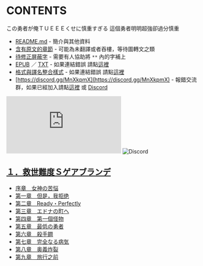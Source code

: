 # CONTENTS

この勇者が俺ＴＵＥＥＥくせに慎重すぎる
這個勇者明明超強卻過分慎重


- [README.md](README.md) - 簡介與其他資料
- [含有原文的章節](ja.md) - 可能為未翻譯或者吞樓，等待圖轉文之類
- [待修正屏蔽字](%E5%BE%85%E4%BF%AE%E6%AD%A3%E5%B1%8F%E8%94%BD%E5%AD%97.md) - 需要有人協助將 `**` 內的字補上
- [EPUB](https://gitlab.com/demonovel/epub-txt/blob/master/kakuyomu_out/%E9%80%99%E5%80%8B%E5%8B%87%E8%80%85%E6%98%8E%E6%98%8E%E8%B6%85%E5%BC%B7%E5%8D%BB%E9%81%8E%E5%88%86%E6%85%8E%E9%87%8D.epub) ／ [TXT](https://gitlab.com/demonovel/epub-txt/blob/master/kakuyomu_out/out/%E9%80%99%E5%80%8B%E5%8B%87%E8%80%85%E6%98%8E%E6%98%8E%E8%B6%85%E5%BC%B7%E5%8D%BB%E9%81%8E%E5%88%86%E6%85%8E%E9%87%8D.out.txt) - 如果連結錯誤 請點[這裡](https://gitlab.com/demonovel/epub-txt/tree/master)
- [格式與譯名整合樣式](https://github.com/bluelovers/node-novel/blob/master/lib/locales/%E3%81%93%E3%81%AE%E5%8B%87%E8%80%85%E3%81%8C%E4%BF%BA%EF%BC%B4%EF%BC%B5%EF%BC%A5%EF%BC%A5%EF%BC%A5%E3%81%8F%E3%81%9B%E3%81%AB%E6%85%8E%E9%87%8D%E3%81%99%E3%81%8E%E3%82%8B.ts) - 如果連結錯誤 請點[這裡](https://github.com/bluelovers/node-novel/tree/master/lib/locales)
- [https://discord.gg/MnXkpmX](https://discord.gg/MnXkpmX) - 報錯交流群，如果已經加入請點[這裡](https://discordapp.com/channels/467794087769014273/467794088285175809) 或 [Discord](https://discordapp.com/channels/@me)


![導航目錄](https://chart.apis.google.com/chart?cht=qr&chs=150x150&chl=https://gitee.com/bluelovers/novel/blob/master/kakuyomu_out/この勇者が俺ＴＵＥＥＥくせに慎重すぎる/導航目錄.md)  ![Discord](https://chart.apis.google.com/chart?cht=qr&chs=150x150&chl=https://discord.gg/MnXkpmX)




## [１．救世難度Ｓゲアブランデ](00000_%EF%BC%91%EF%BC%8E%E6%95%91%E4%B8%96%E9%9B%A3%E5%BA%A6%EF%BC%B3%E3%82%B2%E3%82%A2%E3%83%96%E3%83%A9%E3%83%B3%E3%83%87)

- [序章　女神の苦悩](00000_%EF%BC%91%EF%BC%8E%E6%95%91%E4%B8%96%E9%9B%A3%E5%BA%A6%EF%BC%B3%E3%82%B2%E3%82%A2%E3%83%96%E3%83%A9%E3%83%B3%E3%83%87/00000_%E5%BA%8F%E7%AB%A0%E3%80%80%E5%A5%B3%E7%A5%9E%E3%81%AE%E8%8B%A6%E6%82%A9.txt)
- [第一章　但是，我拒绝](00000_%EF%BC%91%EF%BC%8E%E6%95%91%E4%B8%96%E9%9B%A3%E5%BA%A6%EF%BC%B3%E3%82%B2%E3%82%A2%E3%83%96%E3%83%A9%E3%83%B3%E3%83%87/00010_%E7%AC%AC%E4%B8%80%E7%AB%A0%E3%80%80%E4%BD%86%E6%98%AF%EF%BC%8C%E6%88%91%E6%8B%92%E7%BB%9D.txt)
- [第二章　Ready・Perfectly](00000_%EF%BC%91%EF%BC%8E%E6%95%91%E4%B8%96%E9%9B%A3%E5%BA%A6%EF%BC%B3%E3%82%B2%E3%82%A2%E3%83%96%E3%83%A9%E3%83%B3%E3%83%87/00020_%E7%AC%AC%E4%BA%8C%E7%AB%A0%E3%80%80Ready%E3%83%BBPerfectly.txt)
- [第三章　エドナの町へ](00000_%EF%BC%91%EF%BC%8E%E6%95%91%E4%B8%96%E9%9B%A3%E5%BA%A6%EF%BC%B3%E3%82%B2%E3%82%A2%E3%83%96%E3%83%A9%E3%83%B3%E3%83%87/00030_%E7%AC%AC%E4%B8%89%E7%AB%A0%E3%80%80%E3%82%A8%E3%83%89%E3%83%8A%E3%81%AE%E7%94%BA%E3%81%B8.txt)
- [第四章　第一個怪物](00000_%EF%BC%91%EF%BC%8E%E6%95%91%E4%B8%96%E9%9B%A3%E5%BA%A6%EF%BC%B3%E3%82%B2%E3%82%A2%E3%83%96%E3%83%A9%E3%83%B3%E3%83%87/00040_%E7%AC%AC%E5%9B%9B%E7%AB%A0%E3%80%80%E7%AC%AC%E4%B8%80%E5%80%8B%E6%80%AA%E7%89%A9.txt)
- [第五章　最低の勇者](00000_%EF%BC%91%EF%BC%8E%E6%95%91%E4%B8%96%E9%9B%A3%E5%BA%A6%EF%BC%B3%E3%82%B2%E3%82%A2%E3%83%96%E3%83%A9%E3%83%B3%E3%83%87/00050_%E7%AC%AC%E4%BA%94%E7%AB%A0%E3%80%80%E6%9C%80%E4%BD%8E%E3%81%AE%E5%8B%87%E8%80%85.txt)
- [第六章　殺手鐧](00000_%EF%BC%91%EF%BC%8E%E6%95%91%E4%B8%96%E9%9B%A3%E5%BA%A6%EF%BC%B3%E3%82%B2%E3%82%A2%E3%83%96%E3%83%A9%E3%83%B3%E3%83%87/00060_%E7%AC%AC%E5%85%AD%E7%AB%A0%E3%80%80%E6%AE%BA%E6%89%8B%E9%90%A7.txt)
- [第七章　完全なる病気](00000_%EF%BC%91%EF%BC%8E%E6%95%91%E4%B8%96%E9%9B%A3%E5%BA%A6%EF%BC%B3%E3%82%B2%E3%82%A2%E3%83%96%E3%83%A9%E3%83%B3%E3%83%87/00070_%E7%AC%AC%E4%B8%83%E7%AB%A0%E3%80%80%E5%AE%8C%E5%85%A8%E3%81%AA%E3%82%8B%E7%97%85%E6%B0%97.txt)
- [第八章　奥義炸裂](00000_%EF%BC%91%EF%BC%8E%E6%95%91%E4%B8%96%E9%9B%A3%E5%BA%A6%EF%BC%B3%E3%82%B2%E3%82%A2%E3%83%96%E3%83%A9%E3%83%B3%E3%83%87/00080_%E7%AC%AC%E5%85%AB%E7%AB%A0%E3%80%80%E5%A5%A5%E7%BE%A9%E7%82%B8%E8%A3%82.txt)
- [第九章　旅行之前](00000_%EF%BC%91%EF%BC%8E%E6%95%91%E4%B8%96%E9%9B%A3%E5%BA%A6%EF%BC%B3%E3%82%B2%E3%82%A2%E3%83%96%E3%83%A9%E3%83%B3%E3%83%87/00090_%E7%AC%AC%E4%B9%9D%E7%AB%A0%E3%80%80%E6%97%85%E8%A1%8C%E4%B9%8B%E5%89%8D.txt)

